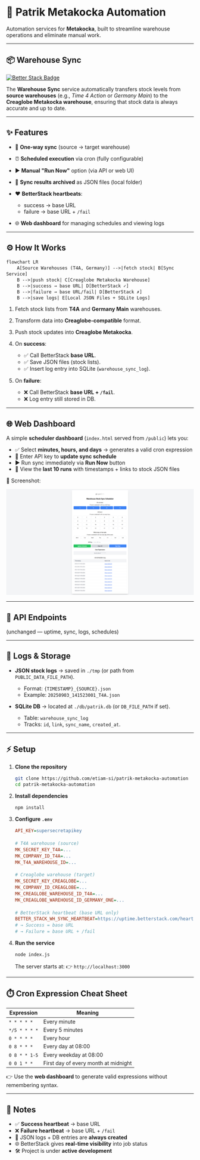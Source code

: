 # 🚀 Patrik Metakocka Automation

Automation services for **Metakocka**, built to streamline warehouse operations and eliminate manual work.

---

## 📦 Warehouse Sync

[![Better Stack Badge](https://uptime.betterstack.com/status-badges/v2/monitor/24buy.svg)](https://uptime.betterstack.com/?utm_source=status_badge)

The **Warehouse Sync** service automatically transfers stock levels from **source warehouses** (e.g., *Time 4 Action* or *Germany Main*) to the **Creaglobe Metakocka warehouse**, ensuring that stock data is always accurate and up to date.

---

## ✨ Features

* 🔄 **One-way sync** (source → target warehouse)
* ⏰ **Scheduled execution** via cron (fully configurable)
* ▶️ **Manual "Run Now"** option (via API or web UI)
* 📂 **Sync results archived** as JSON files (local folder)
* ❤️ **BetterStack heartbeats**:

  * success → base URL
  * failure → base URL + `/fail`
* 🌐 **Web dashboard** for managing schedules and viewing logs

---

## ⚙️ How It Works

```mermaid
flowchart LR
    A[Source Warehouses (T4A, Germany)] -->|fetch stock| B[Sync Service]
    B -->|push stock| C[Creaglobe Metakocka Warehouse]
    B -->|success → base URL| D[BetterStack ✓]
    B -->|failure → base URL/fail| D[BetterStack ✗]
    B -->|save logs| E[Local JSON Files + SQLite Logs]
```

1. Fetch stock lists from **T4A** and **Germany Main** warehouses.
2. Transform data into **Creaglobe-compatible** format.
3. Push stock updates into **Creaglobe Metakocka**.
4. On **success**:

   * ✅ Call BetterStack **base URL**.
   * ✅ Save JSON files (stock lists).
   * ✅ Insert log entry into SQLite (`warehouse_sync_log`).
5. On **failure**:

   * ❌ Call BetterStack **base URL + `/fail`**.
   * ❌ Log entry still stored in DB.

---

## 🌐 Web Dashboard

A simple **scheduler dashboard** (`index.html` served from `/public`) lets you:

* ✅ Select **minutes, hours, and days** → generates a valid cron expression
* 🔑 Enter API key to **update sync schedule**
* ▶️ Run sync immediately via **Run Now** button
* 📜 View the **last 10 runs** with timestamps + links to stock JSON files

📸 Screenshot:

![Scheduler UI](docs/webui.png)

---

## 🔑 API Endpoints

(unchanged — uptime, sync, logs, schedules)

---

## 📂 Logs & Storage

* **JSON stock logs** → saved in `./tmp` (or path from `PUBLIC_DATA_FILE_PATH`).

  * Format: `{TIMESTAMP}_{SOURCE}.json`
  * Example: `20250903_141523001_T4A.json`
* **SQLite DB** → located at `./db/patrik.db` (or `DB_FILE_PATH` if set).

  * Table: `warehouse_sync_log`
  * Tracks: `id`, `link`, `sync_name`, `created_at`.

---

## ⚡ Setup

1. **Clone the repository**

   ```bash
   git clone https://github.com/etiam-si/patrik-metakocka-automation
   cd patrik-metakocka-automation
   ```

2. **Install dependencies**

   ```bash
   npm install
   ```

3. **Configure `.env`**

   ```ini
   API_KEY=supersecretapikey

   # T4A warehouse (source)
   MK_SECRET_KEY_T4A=...
   MK_COMPANY_ID_T4A=...
   MK_T4A_WAREHOUSE_ID=...

   # Creaglobe warehouse (target)
   MK_SECRET_KEY_CREAGLOBE=...
   MK_COMPANY_ID_CREAGLOBE=...
   MK_CREAGLOBE_WAREHOUSE_ID_T4A=...
   MK_CREAGLOBE_WAREHOUSE_ID_GERMANY_ONE=...

   # BetterStack heartbeat (base URL only)
   BETTER_STACK_WH_SYNC_HEARTBEAT=https://uptime.betterstack.com/heartbeat/xxxxx
   # → Success = base URL
   # → Failure = base URL + /fail
   ```

4. **Run the service**

   ```bash
   node index.js
   ```

   The server starts at:
   👉 `http://localhost:3000`

---

## ⏱️ Cron Expression Cheat Sheet

| Expression    | Meaning                              |
| ------------- | ------------------------------------ |
| `* * * * *`   | Every minute                         |
| `*/5 * * * *` | Every 5 minutes                      |
| `0 * * * *`   | Every hour                           |
| `0 8 * * *`   | Every day at 08:00                   |
| `0 8 * * 1-5` | Every weekday at 08:00               |
| `0 0 1 * *`   | First day of every month at midnight |

👉 Use the **web dashboard** to generate valid expressions without remembering syntax.

---

## 📝 Notes

* ✅ **Success heartbeat** → base URL
* ❌ **Failure heartbeat** → base URL + `/fail`
* 📂 JSON logs + DB entries are **always created**
* 🌐 BetterStack gives **real-time visibility** into job status
* 🛠️ Project is under **active development**
